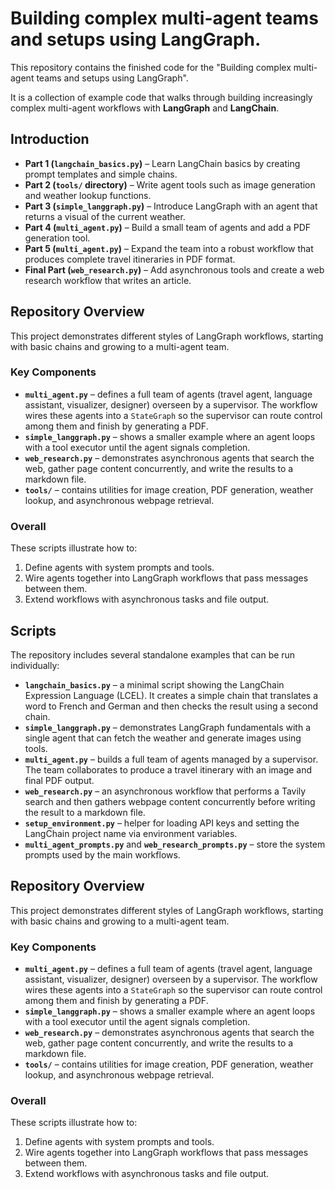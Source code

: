 # Building complex multi-agent teams and setups using LangGraph.

This repository contains the finished code for the "Building complex multi-agent teams and setups using LangGraph".

It is a collection of example code that walks through building increasingly complex multi-agent workflows with **LangGraph** and **LangChain**.


## Introduction



- **Part 1 (`langchain_basics.py`)** – Learn LangChain basics by creating prompt templates and simple chains.
- **Part 2 (`tools/` directory)** – Write agent tools such as image generation and weather lookup functions.
- **Part 3 (`simple_langgraph.py`)** – Introduce LangGraph with an agent that returns a visual of the current weather.
- **Part 4 (`multi_agent.py`)** – Build a small team of agents and add a PDF generation tool.
- **Part 5 (`multi_agent.py`)** – Expand the team into a robust workflow that produces complete travel itineraries in PDF format.
- **Final Part (`web_research.py`)** – Add asynchronous tools and create a web research workflow that writes an article.

## Repository Overview

This project demonstrates different styles of LangGraph workflows, starting with basic chains and growing to a multi-agent team.

### Key Components

- **`multi_agent.py`** – defines a full team of agents (travel agent, language assistant, visualizer, designer) overseen by a supervisor. The workflow wires these agents into a `StateGraph` so the supervisor can route control among them and finish by generating a PDF.
- **`simple_langgraph.py`** – shows a smaller example where an agent loops with a tool executor until the agent signals completion.
- **`web_research.py`** – demonstrates asynchronous agents that search the web, gather page content concurrently, and write the results to a markdown file.
- **`tools/`** – contains utilities for image creation, PDF generation, weather lookup, and asynchronous webpage retrieval.

### Overall

These scripts illustrate how to:
1. Define agents with system prompts and tools.
2. Wire agents together into LangGraph workflows that pass messages between them.
3. Extend workflows with asynchronous tasks and file output.

## Scripts

The repository includes several standalone examples that can be run individually:

- **`langchain_basics.py`** – a minimal script showing the LangChain Expression
  Language (LCEL). It creates a simple chain that translates a word to French
  and German and then checks the result using a second chain.
- **`simple_langgraph.py`** – demonstrates LangGraph fundamentals with a single
  agent that can fetch the weather and generate images using tools.
- **`multi_agent.py`** – builds a full team of agents managed by a supervisor.
  The team collaborates to produce a travel itinerary with an image and final
  PDF output.
- **`web_research.py`** – an asynchronous workflow that performs a Tavily search
  and then gathers webpage content concurrently before writing the result to a
  markdown file.
- **`setup_environment.py`** – helper for loading API keys and setting the
  LangChain project name via environment variables.
- **`multi_agent_prompts.py`** and **`web_research_prompts.py`** – store the
  system prompts used by the main workflows.

## Repository Overview

This project demonstrates different styles of LangGraph workflows, starting with basic chains and growing to a multi-agent team.

### Key Components

- **`multi_agent.py`** – defines a full team of agents (travel agent, language assistant, visualizer, designer) overseen by a supervisor. The workflow wires these agents into a `StateGraph` so the supervisor can route control among them and finish by generating a PDF.
- **`simple_langgraph.py`** – shows a smaller example where an agent loops with a tool executor until the agent signals completion.
- **`web_research.py`** – demonstrates asynchronous agents that search the web, gather page content concurrently, and write the results to a markdown file.
- **`tools/`** – contains utilities for image creation, PDF generation, weather lookup, and asynchronous webpage retrieval.

### Overall

These scripts illustrate how to:
1. Define agents with system prompts and tools.
2. Wire agents together into LangGraph workflows that pass messages between them.
3. Extend workflows with asynchronous tasks and file output.


